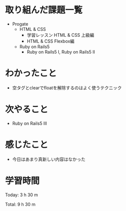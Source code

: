 # 取り組んだ課題一覧
- Progate
	- HTML & CSS
		- 学習レッスン HTML & CSS 上級編
		- HTML & CSS Flexbox編
	- Ruby on Rails5
		- Ruby on Rails5 I, Ruby on Rails5 II

# わかったこと
- 空タグとclearでfloatを解除するのはよく使うテクニック
# 次やること
- Ruby on Rails5 III
# 感じたこと
- 今日はあまり真新しい内容はなかった
# 学習時間
Today: 3 h 30 m

Total: 9 h 30 m

